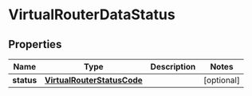 

# VirtualRouterDataStatus


## Properties

| Name | Type | Description | Notes |
|------------ | ------------- | ------------- | -------------|
|**status** | [**VirtualRouterStatusCode**](VirtualRouterStatusCode.md) |  |  [optional] |



